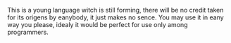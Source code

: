 This is a young language witch is still forming, there will be no credit taken for its origens by eanybody, it just makes no sence.
You may use it in eany way you please, idealy it would be perfect for use only among programmers.
